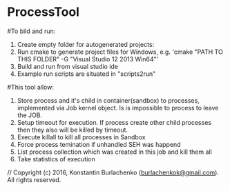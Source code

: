 # ProcessTool

#To bild and run:

1. Create empty folder for autogenerated projects:
2. Run cmake to generate project files for Windows, e.g. 'cmake "PATH TO THIS FOLDER" -G "Visual Studio 12 2013 Win64"'
3. Build and run from visual studio ide
4. Example run scripts are situated in "scripts2run"

#This tool allow:
1. Store process and it's child in container(sandbox) to processes, implemented via Job kernel object. Is is impossible to process to leave the JOB.
2. Setup timeout for execution. If process create other child processes then they also will be killed by timeout.
3. Execute killall to kill all processes in Sandbox
4. Force process temination if unhandled SEH was happend
5. List process collection which was created in this job and kill them all
6. Take statistics of execution

// Copyright (c) 2016, Konstantin Burlachenko (burlachenkok@gmail.com).  All rights reserved.
